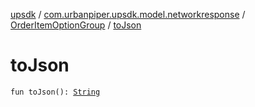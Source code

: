 [upsdk](../../index.md) / [com.urbanpiper.upsdk.model.networkresponse](../index.md) / [OrderItemOptionGroup](index.md) / [toJson](./to-json.md)

# toJson

`fun toJson(): `[`String`](https://kotlinlang.org/api/latest/jvm/stdlib/kotlin/-string/index.html)